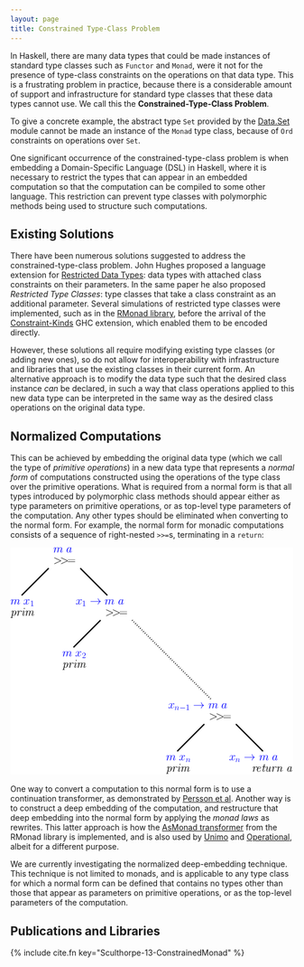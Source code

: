 ```yaml
---
layout: page
title: Constrained Type-Class Problem
---
```


In Haskell, there are many data types that could be made instances of standard type
classes such as `Functor` and `Monad`, were it not for the presence of type-class
constraints on the operations on that data type.
This is a frustrating problem in practice, because there is a considerable amount of support and infrastructure for standard type classes that these data types cannot use.
We call this the **Constrained-Type-Class Problem**.

To give a concrete example, the abstract type `Set` provided by the [Data.Set](http://hackage.haskell.org/packages/archive/containers/0.5.2.1/doc/html/Data-Set.html) module cannot be made an instance of the `Monad` type class, because of `Ord` constraints on operations over `Set`.

One significant occurrence of the constrained-type-class problem is when embedding a Domain-Specific Language (DSL) in Haskell, where it is necessary to restrict the types that can appear in an embedded computation so that the computation can be compiled to some other language.
This restriction can prevent type classes with polymorphic methods being used to structure such computations.

Existing Solutions
------------------

There have been numerous solutions suggested to address the constrained-type-class problem.
John Hughes proposed a language extension for [Restricted Data Types](http://citeseerx.ist.psu.edu/viewdoc/summary?doi=10.1.1.39.2816): data types with attached class constraints on their parameters.
In the same paper he also proposed *Restricted Type Classes*: type classes that take a class constraint as an additional parameter.
Several simulations of restricted type classes were implemented, such as in the [RMonad library](http://hackage.haskell.org/package/rmonad), before the arrival of the [Constraint-Kinds](http://blog.omega-prime.co.uk/?p=127) GHC extension, which enabled them to be encoded directly.

However, these solutions all require modifying existing type classes (or adding new ones), so do not allow for interoperability with infrastructure and libraries that use the existing classes in their current form.
An alternative approach is to modify the data type such that the desired class instance *can* be declared, in such a way that class operations applied to this new data type can be interpreted in the same way as the desired class operations on the original data type.


Normalized Computations
-----------------------

This can be achieved by embedding the original data type (which we call the type of *primitive operations*) in a new data type that represents a *normal form* of computations constructed using the operations of the type class over the primitive operations.
What is required from a normal form is that all types introduced by polymorphic class methods should appear either as type parameters on primitive operations, or as top-level type parameters of the computation.
Any other types should be eliminated when converting to the normal form.
For example, the normal form for monadic computations consists of a sequence of right-nested `>>=`s, terminating in a `return`:

![](/images/practice/MonadNormalForm.png)

One way to convert a computation to this normal form is to use a continuation transformer, as demonstrated by [Persson et al](http://link.springer.com/chapter/10.1007%2F978-3-642-34407-7_6?LI=true).
Another way is to construct a deep embedding of the computation, and restructure that deep embedding into the normal form by applying the *monad laws* as rewrites.
This latter approach is how the [AsMonad transformer](http://hackage.haskell.org/packages/archive/rmonad/0.8/doc/html/Control-RMonad-AsMonad.html) from the RMonad library is implemented, and is also used by [Unimo](http://dl.acm.org/citation.cfm?id=1159840) and [Operational](http://apfelmus.nfshost.com/articles/operational-monad.html), albeit for a different purpose.

We are currently investigating the normalized deep-embedding technique.
This technique is not limited to monads, and is applicable to any type class for which a normal form can be defined that contains no types other than those that appear as parameters on primitive operations, or as the top-level parameters of the computation.


Publications and Libraries
--------------------------

{% include cite.fn key="Sculthorpe-13-ConstrainedMonad" %}
